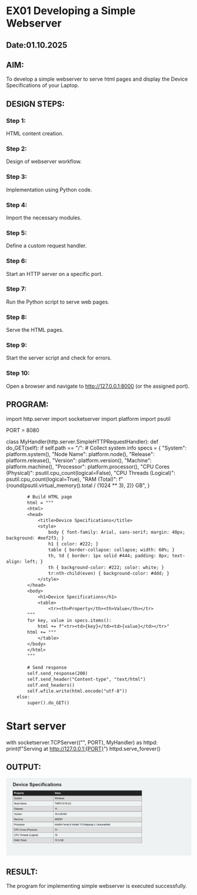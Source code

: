 # EX01 Developing a Simple Webserver
## Date:01.10.2025

## AIM:
To develop a simple webserver to serve html pages and display the Device Specifications of your Laptop.

## DESIGN STEPS:
### Step 1: 
HTML content creation.

### Step 2:
Design of webserver workflow.

### Step 3:
Implementation using Python code.

### Step 4:
Import the necessary modules.

### Step 5:
Define a custom request handler.

### Step 6:
Start an HTTP server on a specific port.

### Step 7:
Run the Python script to serve web pages.

### Step 8:
Serve the HTML pages.

### Step 9:
Start the server script and check for errors.

### Step 10:
Open a browser and navigate to http://127.0.0.1:8000 (or the assigned port).

## PROGRAM:
import http.server
import socketserver
import platform
import psutil

PORT = 8080

class MyHandler(http.server.SimpleHTTPRequestHandler):
    def do_GET(self):
        if self.path == "/":
            # Collect system info
            specs = {
                "System": platform.system(),
                "Node Name": platform.node(),
                "Release": platform.release(),
                "Version": platform.version(),
                "Machine": platform.machine(),
                "Processor": platform.processor(),
                "CPU Cores (Physical)": psutil.cpu_count(logical=False),
                "CPU Threads (Logical)": psutil.cpu_count(logical=True),
                "RAM (Total)": f"{round(psutil.virtual_memory().total / (1024 ** 3), 2)} GB",
            }

            # Build HTML page
            html = """
            <html>
            <head>
                <title>Device Specifications</title>
                <style>
                    body { font-family: Arial, sans-serif; margin: 40px; background: #eef2f3; }
                    h1 { color: #222; }
                    table { border-collapse: collapse; width: 60%; }
                    th, td { border: 1px solid #444; padding: 8px; text-align: left; }
                    th { background-color: #222; color: white; }
                    tr:nth-child(even) { background-color: #ddd; }
                </style>
            </head>
            <body>
                <h1>Device Specifications</h1>
                <table>
                    <tr><th>Property</th><th>Value</th></tr>
            """
            for key, value in specs.items():
                html += f"<tr><td>{key}</td><td>{value}</td></tr>"
            html += """
                </table>
            </body>
            </html>
            """

            # Send response
            self.send_response(200)
            self.send_header("Content-type", "text/html")
            self.end_headers()
            self.wfile.write(html.encode("utf-8"))
        else:
            super().do_GET()

# Start server
with socketserver.TCPServer(("", PORT), MyHandler) as httpd:
    print(f"Serving at http://127.0.0.1:{PORT}")
    httpd.serve_forever()
## OUTPUT:
![alt text](<Screenshot (18).png>)

## RESULT:
The program for implementing simple webserver is executed successfully.
